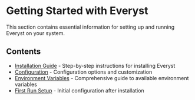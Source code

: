 # Getting Started with Everyst

This section contains essential information for setting up and running Everyst on your system.

## Contents

- [Installation Guide](./installation.md) - Step-by-step instructions for installing Everyst
- [Configuration](./configuration.md) - Configuration options and customization
- [Environment Variables](./environment-variables.md) - Comprehensive guide to available environment variables
- [First Run Setup](./first-run-setup.md) - Initial configuration after installation
